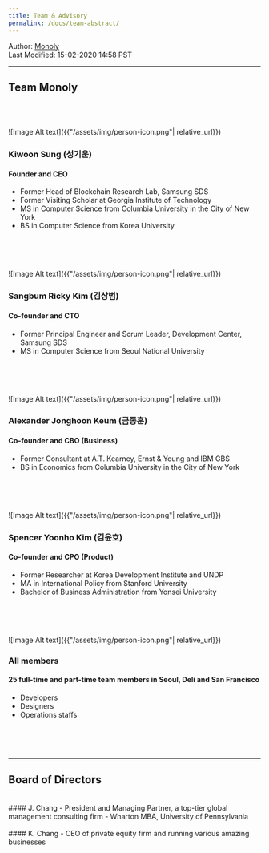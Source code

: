 ```yaml
---
title: Team & Advisory
permalink: /docs/team-abstract/
---
```

Author: <a href="mailto:contact@monoly.com">Monoly</a>
<br>
Last Modified: 15-02-2020 14:58 PST
<br>

----

## Team Monoly
<br>
<br>
<br>
![Image Alt text]({{"/assets/img/person-icon.png"| relative_url}})

### Kiwoon Sung (성기운)
#### Founder and CEO
- Former Head of Blockchain Research Lab, Samsung SDS
- Former Visiting Scholar at Georgia Institute of Technology
- MS in Computer Science from Columbia University in the City of New York
- BS in Computer Science from Korea University
<br>
<br>
<br>


![Image Alt text]({{"/assets/img/person-icon.png"| relative_url}})

### Sangbum Ricky Kim (김상범)
#### Co-founder and CTO
- Former Principal Engineer and Scrum Leader, Development Center, Samsung SDS
- MS in Computer Science from Seoul National University
<br>
<br>
<br>


![Image Alt text]({{"/assets/img/person-icon.png"| relative_url}})
### Alexander Jonghoon Keum (금종훈)
#### Co-founder and CBO (Business)
- Former Consultant at A.T. Kearney, Ernst & Young and IBM GBS
- BS in Economics from Columbia University in the City of New York
<br>
<br>
<br>


![Image Alt text]({{"/assets/img/person-icon.png"| relative_url}})
### Spencer Yoonho Kim (김윤호)
#### Co-founder and CPO (Product)
- Former Researcher at Korea Development Institute and UNDP
- MA in International Policy from Stanford University
- Bachelor of Business Administration from Yonsei University
<br>
<br>
<br>


![Image Alt text]({{"/assets/img/person-icon.png"| relative_url}})
### All members
#### 25 full-time and part-time team members in Seoul, Deli and San Francisco
- Developers
- Designers
- Operations staffs
<br>
<br>
<br>

____

## Board of Directors
<br>
#### J. Chang
- President and Managing Partner, a top-tier global management consulting firm
- Wharton MBA, University of Pennsylvania
<br>
<br>
#### K. Chang
- CEO of private equity firm and running various amazing businesses
<br>
<br>

